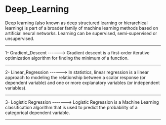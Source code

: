# Deep_Learning
Deep learning (also known as deep structured learning or hierarchical learning) is part of a broader family of machine learning methods based on artificial neural networks. Learning can be supervised, semi-supervised or unsupervised.

*******************
1- Gradient_Descent ------> Gradient descent is a first-order iterative optimization algorithm for finding the minimum of a function. 
*******************
2- Linear_Regression ------> In statistics, linear regression is a linear approach to modeling the relationship between a scalar response (or dependent variable) and one or more explanatory variables (or independent variables). 
*******************
3- Logistic Regression -------> Logistic Regression is a Machine Learning classification algorithm that is used to predict the probability of a categorical dependent variable. 
*******************
